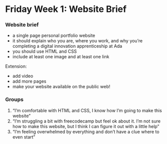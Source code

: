 # Friday Week 1: Website Brief

### **Website brief**

* a single page personal portfolio website
* it should explain who you are, where you work, and why you’re completing a digital innovation apprenticeship at Ada
* you should use HTML and CSS
* include at least one image and at least one link

Extension:

* add video
* add more pages
* make your website available on the public web!

### **Groups**

1. “I’m comfortable with HTML and CSS, I know how I’m going to make this website”
2. “I’m struggling a bit with freecodecamp but feel ok about it. I’m not sure how to make this website, but I think I can figure it out with a little help”
3. “I’m feeling overwhelmed by everything and don’t have a clue where to even start”

